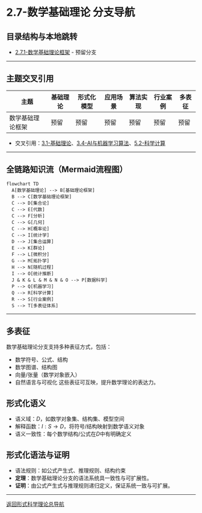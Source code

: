 # 2.7-数学基础理论 分支导航

## 目录结构与本地跳转

- [2.7.1-数学基础理论框架](2.7.1-数学基础理论框架.md) - 预留分支

---

## 主题交叉引用

| 主题      | 基础理论 | 形式化模型 | 应用场景 | 算法实现 | 行业案例 | 多表征 |
|-----------|----------|------------|----------|----------|----------|--------|
| 数学基础理论框架| 预留 | 预留       | 预留     | 预留     | 预留     | 预留   |

- 交叉引用：[3.1-基础理论](../../../3-数据模型与算法/3.1-基础理论/README.md)、[3.4-AI与机器学习算法](../../../3-数据模型与算法/3.4-AI与机器学习算法/README.md)、[5.2-科学计算](../../../5-行业应用与场景/5.2-科学计算/README.md)

---

## 全链路知识流（Mermaid流程图）

```mermaid
flowchart TD
  A[数学基础理论] --> B[基础理论框架]
  B --> C[数学基础理论框架]
  C --> D[集合论]
  C --> E[代数]
  C --> F[分析]
  C --> G[几何]
  C --> H[概率论]
  C --> I[统计学]
  D --> J[集合运算]
  E --> K[群论]
  F --> L[微积分]
  G --> M[拓扑学]
  H --> N[随机过程]
  I --> O[统计推断]
  J & K & L & M & N & O --> P[数据科学]
  P --> Q[机器学习]
  Q --> R[科学计算]
  R --> S[行业案例]
  S --> T[多表征体系]
```

---

## 多表征

数学基础理论分支支持多种表征方式，包括：

- 数学符号、公式、结构
- 数学图谱、结构图
- 向量/张量（数学对象嵌入）
- 自然语言与可视化
这些表征可互映，提升数学理论的表达力。

## 形式化语义

- 语义域：$D$，如数学对象集、结构集、模型空间
- 解释函数：$I: S \to D$，将符号/结构映射到数学语义对象
- 语义一致性：每个数学结构/公式在$D$中有明确定义

## 形式化语法与证明

- 语法规则：如公式产生式、推理规则、结构约束
- **定理**：数学基础理论分支的语法系统具一致性与可扩展性。
- **证明**：由公式产生式与推理规则递归定义，保证系统一致与可扩展。

---

[返回形式科学理论总导航](../README.md)
